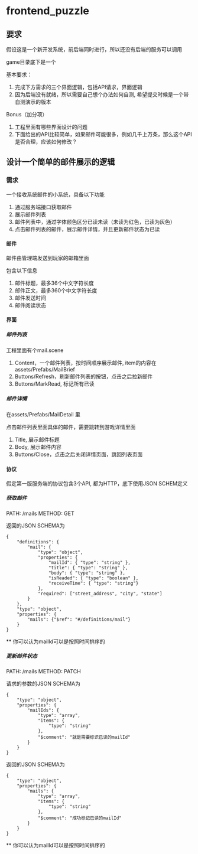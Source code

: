 # frontend_puzzle

## 要求

假设这是一个新开发系统，前后端同时进行，所以还没有后端的服务可以调用

game目录底下是一个

基本要求：

1. 完成下方需求的三个界面逻辑，包括API请求，界面逻辑
2. 因为后端没有就绪，所以需要自己想个办法如何自测, 希望提交时候是一个带自测演示的版本

Bonus（加分项）

1. 工程里面有哪些界面设计的问题
2. 下面给出的API比较简单，如果邮件可能很多，例如几千上万条，那么这个API是否合理，应该如何修改？

## 设计一个简单的邮件展示的逻辑

### 需求

一个接收系统邮件的小系统，具备以下功能

1. 通过服务端接口获取邮件
2. 展示邮件列表
3. 邮件列表中，通过字体颜色区分已读未读（未读为红色，已读为灰色）
4. 点击邮件列表的邮件，展示邮件详情，并且更新邮件状态为已读

#### 邮件

邮件由管理端发送到玩家的邮箱里面

包含以下信息

1. 邮件标题，最多36个中文字符长度
2. 邮件正文，最多360个中文字符长度
3. 邮件发送时间
4. 邮件阅读状态

#### 界面

##### 邮件列表

工程里面有个mail.scene

1. Content，一个邮件列表，按时间顺序展示邮件, item的内容在assets/Prefabs/MailBrief
2. Buttons/Refresh，刷新邮件列表的按钮，点击之后拉新邮件
3. Buttons/MarkRead, 标记所有已读

##### 邮件详情

在assets/Prefabs/MailDetail 里

点击邮件列表里面具体的邮件，需要跳转到游戏详情里面

1. Title, 展示邮件标题
2. Body, 展示邮件内容
3. Buttons/Close，点击之后关闭详情页面，跳回列表页面

#### 协议

假定第一版服务端的协议包含3个API, 都为HTTP，底下使用JSON SCHEM定义

##### 获取邮件

PATH: /mails
METHOD: GET

返回的JSON SCHEMA为

```
{
    "definitions": {
        "mail": {
            "type": "object",
            "properties": {
                "mailId": { "type": "string" },
                "title": { "type": "string" },
                "body": { "type": "string" },
                "isReaded": { "type": "boolean" },
                "receiveTime": { "type": "string"}
            },
            "required": ["street_address", "city", "state"]
        }
    },
    "type": "object",
    "properties": {
        "mails": {"$ref": "#/definitions/mail"}
    }
}
```

** 你可以认为mailId可以是按照时间排序的


##### 更新邮件状态

PATH: /mails
METHOD: PATCH

请求的参数的JSON SCHEMA为

```
{
    "type": "object",
    "properties": {
        "mailIds": {
            "type": "array",
            "items": {
                "type": "string"
            },
            "$comment": "就是需要标识已读的mailId"
        }
    }
}
```


返回的JSON SCHEMA为

```
{
    "type": "object",
    "properties": {
        "mails": {
            "type": "array",
            "items": {
                "type": "string"
            },
            "$comment": "成功标记已读的mailId"
        }
    }
}
```

** 你可以认为mailId可以是按照时间排序的


